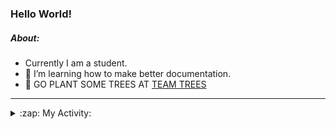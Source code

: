 ### Hello World!

##### About:
- Currently I am a student.
- 🌱 I’m learning how to make better documentation.
- 🌱 GO PLANT SOME TREES AT [TEAM TREES](https://teamtrees.org/)

---
<details>
  <summary>:zap: My Activity:</summary>
  
<!--START_SECTION:waka-->
![Code Time](http://img.shields.io/badge/Code%20Time-1%2C216%20hrs%2017%20mins-blue)

**I'm a Night 🦉** 

```text
🌞 Morning                1929 commits        ███░░░░░░░░░░░░░░░░░░░░░░   10.16 % 
🌆 Daytime                6434 commits        ████████░░░░░░░░░░░░░░░░░   33.89 % 
🌃 Evening                5455 commits        ███████░░░░░░░░░░░░░░░░░░   28.74 % 
🌙 Night                  5165 commits        ███████░░░░░░░░░░░░░░░░░░   27.21 % 
```
📅 **I'm Most Productive on Wednesday** 

```text
Monday                   2649 commits        ███░░░░░░░░░░░░░░░░░░░░░░   13.95 % 
Tuesday                  2597 commits        ███░░░░░░░░░░░░░░░░░░░░░░   13.68 % 
Wednesday                4458 commits        ██████░░░░░░░░░░░░░░░░░░░   23.48 % 
Thursday                 2473 commits        ███░░░░░░░░░░░░░░░░░░░░░░   13.03 % 
Friday                   2015 commits        ███░░░░░░░░░░░░░░░░░░░░░░   10.61 % 
Saturday                 1639 commits        ██░░░░░░░░░░░░░░░░░░░░░░░   08.63 % 
Sunday                   3152 commits        ████░░░░░░░░░░░░░░░░░░░░░   16.60 % 
```


📊 **This Week I Spent My Time On** 

```text
🔥 Editors: 
VS Code                  10 hrs 14 mins      █████████████████████░░░░   84.50 % 
Android Studio           1 hr 52 mins        ████░░░░░░░░░░░░░░░░░░░░░   15.50 % 

🐱‍💻 Projects: 
chacha-chaudhary-web     5 hrs 46 mins       ████████████░░░░░░░░░░░░░   47.62 % 
namami-gange-chatbot     1 hr 27 mins        ███░░░░░░░░░░░░░░░░░░░░░░   12.06 % 
weLoveHacktoberfest      1 hr 23 mins        ███░░░░░░░░░░░░░░░░░░░░░░   11.53 % 
apiworkofcc              1 hr 11 mins        ██░░░░░░░░░░░░░░░░░░░░░░░   09.83 % 
py-series                47 mins             ██░░░░░░░░░░░░░░░░░░░░░░░   06.60 % 
```


 Last Updated on 29/09/2023 13:13:11 UTC
<!--END_SECTION:waka-->
</details>
